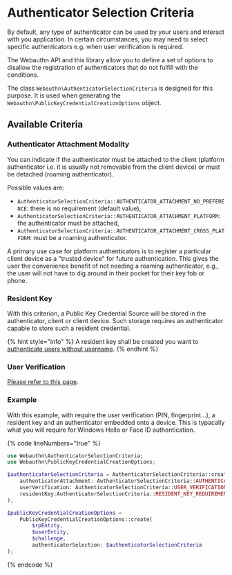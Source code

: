 # Authenticator Selection Criteria

By default, any type of authenticator can be used by your users and interact with you application. In certain circumstances, you may need to select specific authenticators e.g. when user verification is required.

The Webauthn API and this library allow you to define a set of options to disallow the registration of authenticators that do not fulfill with the conditions.

The class `Webauthn\AuthenticatorSelectionCriteria` is designed for this purpose. It is used when generating the `Webauthn\PublicKeyCredentialCreationOptions` object.

## Available Criteria

### Authenticator Attachment Modality

You can indicate if the authenticator must be attached to the client (platform authenticator i.e. it is usually not removable from the client device) or must be detached (roaming authenticator).

Possible values are:

* `AuthenticatorSelectionCriteria::AUTHENTICATOR_ATTACHMENT_NO_PREFERENCE`: there is no requirement (default value),
* `AuthenticatorSelectionCriteria::AUTHENTICATOR_ATTACHMENT_PLATFORM`: the authenticator must be attached,
* `AuthenticatorSelectionCriteria::AUTHENTICATOR_ATTACHMENT_CROSS_PLATFORM`: must be a roaming authenticator.

A primary use case for platform authenticators is to register a particular client device as a "trusted device" for future authentication. This gives the user the convenience benefit of not needing a roaming authenticator, e.g., the user will not have to dig around in their pocket for their key fob or phone.

### Resident Key

With this criterion, a Public Key Credential Source will be stored in the authenticator, client or client device. Such storage requires an authenticator capable to store such a resident credential.

{% hint style="info" %}
A resident key shall be created you want to [authenticate users without username](authentication-without-username.md).
{% endhint %}

### User Verification

[Please refer to this page](user-verification.md).

### Example

With this example, with require the user verification (PIN, fingerprint...), a resident key and an authenticator embedded onto a device. This is typacally what you will require for Windows Hello or Face ID authentication.

{% code lineNumbers="true" %}
```php
use Webauthn\AuthenticatorSelectionCriteria;
use Webauthn\PublicKeyCredentialCreationOptions;

$authenticatorSelectionCriteria = AuthenticatorSelectionCriteria::create(
    authenticatorAttachment: AuthenticatorSelectionCriteria::AUTHENTICATOR_ATTACHMENT_PLATFORM,
    userVerification: AuthenticatorSelectionCriteria::USER_VERIFICATION_REQUIREMENT_REQUIRED,
    residentKey:AuthenticatorSelectionCriteria::RESIDENT_KEY_REQUIREMENT_REQUIRED,
);

$publicKeyCredentialCreationOptions =
    PublicKeyCredentialCreationOptions::create(
        $rpEntity,
        $userEntity,
        $challenge,
        authenticatorSelection: $authenticatorSelectionCriteria
);
```
{% endcode %}
